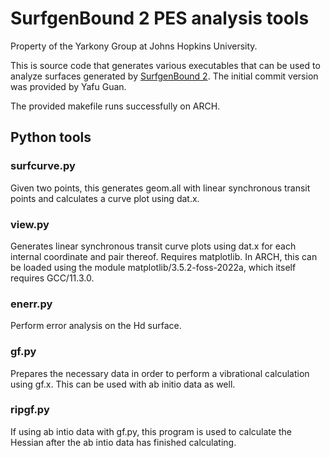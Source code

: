 # SurfgenBound 2 PES analysis tools
Property of the Yarkony Group at Johns Hopkins University.

This is source code that generates various executables that can be used to analyze surfaces generated by [SurfgenBound 2](https://github.com/cavanes1/SurfgenBound2).
The initial commit version was provided by Yafu Guan.

The provided makefile runs successfully on ARCH.

## Python tools

### surfcurve.py
Given two points, this generates geom.all with linear synchronous transit points and calculates a curve plot using dat.x.

### view.py
Generates linear synchronous transit curve plots using dat.x for each internal coordinate and pair thereof.
Requires matplotlib. In ARCH, this can be loaded using the module matplotlib/3.5.2-foss-2022a, which itself requires GCC/11.3.0.

### enerr.py
Perform error analysis on the Hd surface.

### gf.py
Prepares the necessary data in order to perform a vibrational calculation using gf.x.
This can be used with ab initio data as well.

### ripgf.py
If using ab intio data with gf.py, this program is used to calculate the Hessian after the ab intio data has finished calculating.
